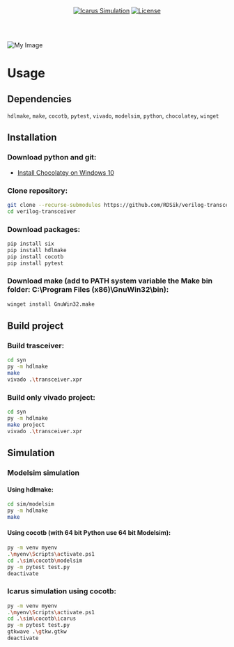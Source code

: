 <div align="center">

[![Icarus Simulation](https://github.com/RDSik/verilog-transceiver/actions/workflows/main.yml/badge.svg?branch=master)](https://github.com/RDSik/verilog-transceiver/actions/workflows/main.yml)
[![License](https://img.shields.io/badge/license-MIT-green.svg)](https://github.com/RDSik/verilog-transceiver/master/LICENSE.txt)

</div><br/><br/>

![My Image](pics/transeiver.drawio.png)

# Usage

## Dependencies 

`hdlmake`, `make`, `cocotb`, `pytest`, `vivado`, `modelsim`, `python`, `chocolatey`, `winget`

## Installation

### Download python and git:
- [Install Chocolatey on Windows 10](https://gist.github.com/lopezjurip/2a188c90284bf239197b)

### Clone repository:
```bash
git clone --recurse-submodules https://github.com/RDSik/verilog-transceiver.git
cd verilog-transceiver
```

### Download packages:
```bash
pip install six
pip install hdlmake
pip install cocotb
pip install pytest
```

### Download make (add to PATH system variable the Make bin folder: C:\Program Files (x86)\GnuWin32\bin):
```bash
winget install GnuWin32.make
```

## Build project

### Build trasceiver:
```bash
cd syn
py -m hdlmake
make
vivado .\transceiver.xpr
```

### Build only vivado project:
```bash
cd syn
py -m hdlmake
make project
vivado .\transceiver.xpr
```

## Simulation

### Modelsim simulation

#### Using hdlmake:
```bash
cd sim/modelsim
py -m hdlmake
make
```

#### Using cocotb (with 64 bit Python use 64 bit Modelsim):
```bash
py -m venv myenv
.\myenv\Scripts\activate.ps1
cd .\sim\cocotb\modelsim
py -m pytest test.py
deactivate
```

### Icarus simulation using cocotb:
```bash
py -m venv myenv
.\myenv\Scripts\activate.ps1
cd .\sim\cocotb\icarus
py -m pytest test.py
gtkwave .\gtkw.gtkw
deactivate
